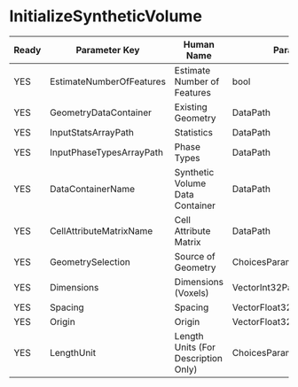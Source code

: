 # InitializeSyntheticVolume #

| Ready | Parameter Key | Human Name | Parameter Type | Parameter Class |
|-------|---------------|------------|-----------------|----------------|
| YES | EstimateNumberOfFeatures | Estimate Number of Features | bool | BoolParameter |
| YES | GeometryDataContainer | Existing Geometry | DataPath | DataGroupSelectionParameter |
| YES | InputStatsArrayPath | Statistics | DataPath | ArraySelectionParameter |
| YES | InputPhaseTypesArrayPath | Phase Types | DataPath | ArraySelectionParameter |
| YES | DataContainerName | Synthetic Volume Data Container | DataPath | DataGroupCreationParameter |
| YES | CellAttributeMatrixName | Cell Attribute Matrix | DataPath | ArrayCreationParameter |
| YES | GeometrySelection | Source of Geometry | ChoicesParameter::ValueType | ChoicesParameter |
| YES | Dimensions | Dimensions (Voxels) | VectorInt32Parameter::ValueType | VectorInt32Parameter |
| YES | Spacing | Spacing | VectorFloat32Parameter::ValueType | VectorFloat32Parameter |
| YES | Origin | Origin | VectorFloat32Parameter::ValueType | VectorFloat32Parameter |
| YES | LengthUnit | Length Units (For Description Only) | ChoicesParameter::ValueType | ChoicesParameter |
